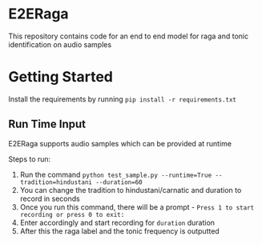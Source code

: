 # E2ERaga
This repository contains code for an end to end model for raga and tonic identification on audio samples

# Getting Started
Install the requirements by running `pip install -r requirements.txt`

## Run Time Input
E2ERaga supports audio samples which can be provided at runtime

Steps to run:
1. Run the command `python test_sample.py --runtime=True --tradition=hindustani --duration=60` 
2. You can change the tradition to hindustani/carnatic and duration to record in seconds
3. Once you run this command, there will be a prompt - `Press 1 to start recording or press 0 to exit:`
4. Enter accordingly and start recording for `duration` duration
5. After this the raga label and the tonic frequency is outputted


